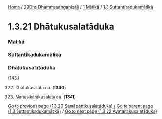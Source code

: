 
[Home](/) / [29Dhs Dhammasaṅgaṇīpāḷi](/tipitaka/29Dhs.md) / [1 Mātikā](/tipitaka/29Dhs/1.md) / [1.3 Suttantikadukamātikā](/tipitaka/29Dhs/1/1.3.md)

# 1.3.21 Dhātukusalatāduka

### Mātikā

### Suttantikadukamātikā

### Dhātukusalatāduka

(143.)

322. Dhātukusalatā ca. (**1340**)

323. Manasikārakusalatā ca. (**1341**)

[Go to previous page (1.3.20 Samāpattikusalatāduka)](/tipitaka/29Dhs/1/1.3/1.3.20.md) / [Go to parent page (1.3 Suttantikadukamātikā)](/tipitaka/29Dhs/1/1.3.md) / [Go to next page (1.3.22 Āyatanakusalatāduka)](/tipitaka/29Dhs/1/1.3/1.3.22.md)



